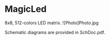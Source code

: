 MagicLed
========

8x8, 512-colors LED matrix. 
![Photo]Photo.jpg

Schematic diagrams are provided in SchDoc.pdf.
